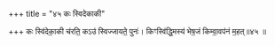 +++
title = "४५ कः स्विदेकाकी"

+++
कः स्वि॑देका॒की च॑रति॒ कऽउ॑ स्विज्जायते॒ पुनः॑। किꣳस्वि॑द्धि॒मस्य॑ भेष॒जं किम्वा॒वप॑नं म॒हत्॥४५ ॥